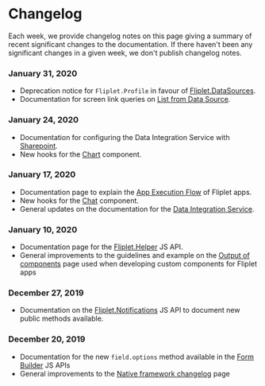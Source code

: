 # Changelog

Each week, we provide changelog notes on this page giving a summary of recent significant changes to the documentation. If there haven't been any significant changes in a given week, we don't publish changelog notes.

### January 31, 2020

- Deprecation notice for `Fliplet.Profile` in favour of [Fliplet.DataSources](API/fliplet-datasources.md).
- Documentation for screen link queries on [List from Data Source](API/components/list-from-data-source.md).

### January 24, 2020

- Documentation for configuring the Data Integration Service with [Sharepoint](Data-integration-service.md#integrate-with-sharepoint).
- New hooks for the [Chart](https://developers.fliplet.com/API/components/charts.html#hooks) component.

### January 17, 2020

- Documentation page to explain the [App Execution Flow](https://developers.fliplet.com/Execution-flow.html) of Fliplet apps.
- New hooks for the [Chat](https://developers.fliplet.com/API/components/chat.html) component.
- General updates on the documentation for the [Data Integration Service](Data-integration-service.md).

### January 10, 2020

- Documentation page for the [Fliplet.Helper](https://developers.fliplet.com/API/fliplet-helper.html) JS API.
- General improvements to the guidelines and example on the [Output of components](https://developers.fliplet.com/components/Build-output.html#reading-previously-saved-settings) page used when developing custom components for Fliplet apps

### December 27, 2019

- Documentation on the [Fliplet.Notifications](https://developers.fliplet.com/API/fliplet-notifications.html) JS API to document new public methods available.

### December 20, 2019

- Documentation for the new `field.options` method available in the [Form Builder](https://developers.fliplet.com/API/components/form-builder.html#fieldoptionsarray) JS APIs
- General improvements to the [Native framework changelog](https://developers.fliplet.com/Native-framework-changelog.html) page